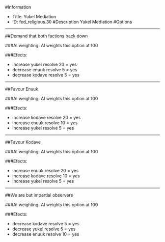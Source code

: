 #Information
 - Title: Yukel Mediation
 - ID: fed_religious.30
#Description
Yukel Mediation
#Options

___
##Demand that both factions back down

###AI weighting:
AI weights this option at 100


###Efects:<ul><li>increase yukel resolve 20 = yes</li><li>decrease enuuk resolve 5 = yes</li><li>decrease kodave resolve 5 = yes</li></ul>

___
##Favour Enuuk

###AI weighting:
AI weights this option at 100


###Efects:<ul><li>increase kodave resolve 20 = yes</li><li>increase enuuk resolve 10 = yes</li><li>increase yukel resolve 5 = yes</li></ul>

___
##Favour Kodave

###AI weighting:
AI weights this option at 100


###Efects:<ul><li>increase enuuk resolve 20 = yes</li><li>increase kodave resolve 10 = yes</li><li>increase yukel resolve 5 = yes</li></ul>

___
##We are but impartial observers

###AI weighting:
AI weights this option at 100


###Efects:<ul><li>decrease kodave resolve 5 = yes</li><li>decrease yukel resolve 5 = yes</li><li>decrease enuuk resolve 10 = yes</li></ul>
